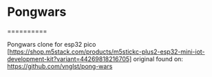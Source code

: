 # Pongwars
==========

Pongwars clone for esp32 pico [https://shop.m5stack.com/products/m5stickc-plus2-esp32-mini-iot-development-kit?variant=44269818216705]
original found on: https://github.com/vnglst/pong-wars
